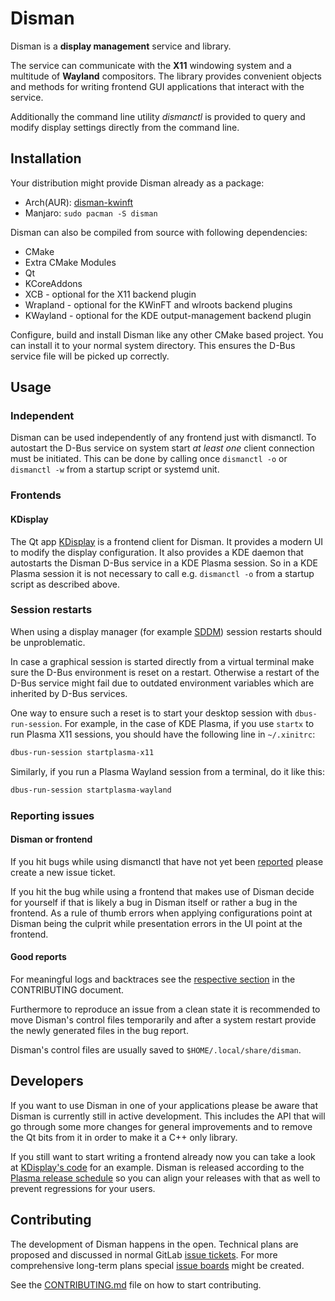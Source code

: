 # Disman

Disman is a **display management** service and library.

The service can communicate with the **X11** windowing system
and a multitude of **Wayland** compositors.
The library provides convenient objects and methods
for writing frontend GUI applications
that interact with the service.

Additionally the command line utility *dismanctl* is provided
to query and modify display settings directly from the command line.

## Installation
Your distribution might provide Disman already as a package:
* Arch(AUR): [disman-kwinft][aur-package]
* Manjaro: `sudo pacman -S disman`

Disman can also be compiled from source with following dependencies:
* CMake
* Extra CMake Modules
* Qt
* KCoreAddons
* XCB - optional for the X11 backend plugin
* Wrapland - optional for the KWinFT and wlroots backend plugins
* KWayland - optional for the KDE output-management backend plugin

Configure, build and install Disman like any other CMake based project.
You can install it to your normal system directory.
This ensures the D-Bus service file will be picked up correctly.

## Usage
### Independent
Disman can be used independently of any frontend just with dismanctl.
To autostart the D-Bus service on system start *at least one* client connection must be initiated.
This can be done by calling once `dismanctl -o` or `dismanctl -w`
from a startup script or systemd unit.

### Frontends
#### KDisplay
The Qt app [KDisplay][kdisplay] is a frontend client for Disman.
It provides a modern UI to modify the display configuration.
It also provides a KDE daemon
that autostarts the Disman D-Bus service in a KDE Plasma session.
So in a KDE Plasma session it is not necessary
to call e.g. `dismanctl -o` from a startup script
as described above.

### Session restarts

When using a display manager
(for example [SDDM][sddm])
session restarts should be unproblematic.

In case a graphical session is started directly from a virtual terminal
make sure the D-Bus environment is reset on a restart.
Otherwise a restart of the D-Bus service might fail
due to outdated environment variables
which are inherited by D-Bus services.

One way to ensure such a reset is to start your desktop session
with `dbus-run-session`.
For example, in the case of KDE Plasma,
if you use `startx` to run Plasma X11 sessions,
you should have the following line in `~/.xinitrc`:

```sh
dbus-run-session startplasma-x11
```

Similarly, if you run a Plasma Wayland session from a terminal, do it like this:

```sh
dbus-run-session startplasma-wayland
```

### Reporting issues
#### Disman or frontend
If you hit bugs while using dismanctl that have not yet been [reported][issues]
please create a new issue ticket.

If you hit the bug while using a frontend that makes use of Disman
decide for yourself if that is likely a bug in Disman itself or rather a bug in the frontend.
As a rule of thumb errors when applying configurations point at Disman being the culprit
while presentation errors in the UI point at the frontend.

#### Good reports
For meaningful logs and backtraces see the [respective section][disman-log-debug]
in the CONTRIBUTING document.

Furthermore to reproduce an issue from a clean state
it is recommended to move Disman's control files temporarily
and after a system restart provide the newly generated files in the bug report.

Disman's control files are usually saved to `$HOME/.local/share/disman`.

## Developers
If you want to use Disman in one of your applications
please be aware
that Disman is currently still in active development.
This includes the API that will go through some more changes for general improvements
and to remove the Qt bits from it in order to make it a C++ only library.

If you still want to start writing a frontend already now
you can take a look at [KDisplay's code][kdisplay-config] for an example.
Disman is released according to the [Plasma release schedule][plasma-schedule]
so you can align your releases with that as well to prevent regressions for your users.

## Contributing
The development of Disman happens in the open.
Technical plans are proposed and discussed in normal GitLab [issue tickets][issues].
For more comprehensive long-term plans special [issue boards][boards] might be created.

See the [CONTRIBUTING.md](CONTRIBUTING.md) file on how to start contributing.

[boards]: https://gitlab.com/kwinft/disman/-/boards
[aur-package]: https://aur.archlinux.org/packages/disman-kwinft
[disman-log-debug]: https://gitlab.com/kwinft/disman/-/blob/master/CONTRIBUTING.md#logging-and-debugging
[issues]: https://gitlab.com/kwinft/disman/-/issues
[kdisplay]: https://gitlab.com/kwinft/kdisplay
[kdisplay-config]: https://gitlab.com/kwinft/kdisplay/-/blob/master/kcm/config_handler.cpp
[plasma-schedule]: https://community.kde.org/Schedules/Plasma_5
[sddm]: https://en.wikipedia.org/wiki/Simple_Desktop_Display_Manager
